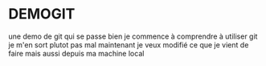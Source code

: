 # DEMOGIT
une demo de git qui se passe bien 
je commence à comprendre à utiliser git 
je m'en sort plutot pas mal 
 maintenant je veux modifié ce que je vient de faire
 mais aussi depuis ma machine local 
